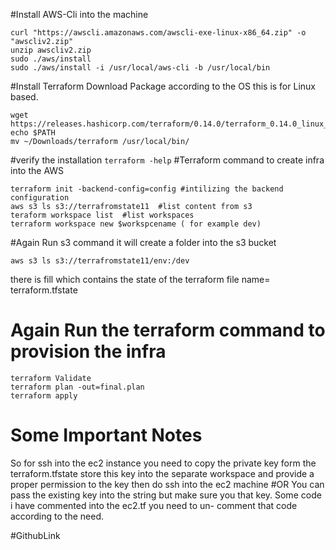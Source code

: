 #Install AWS-Cli into the machine
```commandline
curl "https://awscli.amazonaws.com/awscli-exe-linux-x86_64.zip" -o "awscliv2.zip"
unzip awscliv2.zip
sudo ./aws/install
sudo ./aws/install -i /usr/local/aws-cli -b /usr/local/bin
```
#Install Terraform
Download Package according to the OS this is for Linux based.
```commandline
wget https://releases.hashicorp.com/terraform/0.14.0/terraform_0.14.0_linux_amd64.zip
echo $PATH
mv ~/Downloads/terraform /usr/local/bin/
```
#verify the installation
```terraform -help```
#Terraform command to create infra into the AWS
```commandline
terraform init -backend-config=config #intilizing the backend configuration
aws s3 ls s3://terrafromstate11  #list content from s3
teraform workspace list  #list workspaces
terraform workspace new $workspcename ( for example dev)
```
#Again Run s3 command it will create a folder into the s3 bucket
```cammandline
aws s3 ls s3://terrafromstate11/env:/dev
```
there is fill which contains the state of the terraform
file name= terraform.tfstate

# Again Run the terraform command to provision the infra
```commandline
terraform Validate
terraform plan -out=final.plan
terraform apply

```

# Some Important Notes
So for ssh into the ec2 instance you need to copy the private key
form the terraform.tfstate store this key into the 
separate workspace and provide a proper permission to the
key  then do ssh into the ec2 machine
#OR
You can pass the existing key into the string but make sure
you that key.
Some code i have commented into the ec2.tf you need to un-
comment that code according to the need.

#GithubLink


